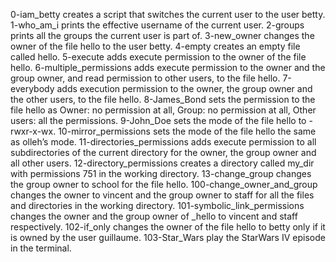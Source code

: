 0-iam_betty creates a script that switches the current user to the user betty.
1-who_am_i prints the effective username of the current user.
2-groups prints all the groups the current user is part of.
3-new_owner changes the owner of the file hello to the user betty.
4-empty creates an empty file called hello.
5-execute adds execute permission to the owner of the file hello.
6-multiple_permissions adds execute permission to the owner and the group owner, and read permission to other users, to the file hello.
7-everybody adds execution permission to the owner, the group owner and the other users, to the file hello.
8-James_Bond sets the permission to the file hello as Owner: no permission at all, Group: no permission at all, Other users: all the permissions.
9-John_Doe sets the mode of the file hello to -rwxr-x-wx.
10-mirror_permissions sets the mode of the file hello the same as olleh’s mode.
11-directories_permissions adds execute permission to all subdirectories of the current directory for the owner, the group owner and all other users.
12-directory_permissions creates a directory called my_dir with permissions 751 in the working directory.
13-change_group changes the group owner to school for the file hello.
100-change_owner_and_group changes the owner to vincent and the group owner to staff for all the files and directories in the working directory.
101-symbolic_link_permissions changes the owner and the group owner of _hello to vincent and staff respectively.
102-if_only changes the owner of the file hello to betty only if it is owned by the user guillaume.
103-Star_Wars play the StarWars IV episode in the terminal.
